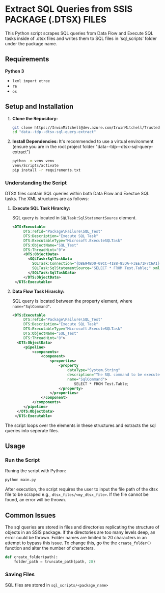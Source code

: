 # Extract SQL Queries from SSIS PACKAGE (.DTSX) FILES

This Python script scrapes SQL queries from Data Flow and Execute SQL tasks inside of .dtsx files and writes them to SQL files in 'sql_scripts' folder under the package name.

## Requirements

**Python 3**
- `lxml import etree`
- `re`
- `os`


## Setup and Installation

1. **Clone the Repository:**

    ```sh
    git clone https://IrwinMitchell@dev.azure.com/IrwinMitchell/Trusted%20Data%20Platform/_git/data--tdp--dtsx-sql-query-extract
    cd "data--tdp--dtsx-sql-query-extract"
    ```

2. **Install Dependencies:**
   It's recommended to use a virtual environment (ensure you are in the root project folder "data--tdp--dtsx-sql-query-extract")

    ```sh
    python -m venv venv
    venv/Scripts/activate
    pip install -r requirements.txt
    ```

### Understanding the Script
  DTSX files contain SQL queries within both Data Flow and Exectue SQL tasks. The XML structures are as follows:

1. **Execute SQL Task Hirarchy:**

    SQL query is located in `SQLTask:SqlStatementSource` element.


     ```xml
     <DTS:Executable
          DTS:refId="Package\Failure\SQL_Test"
          DTS:Description="Execute SQL Task"
          DTS:ExecutableType="Microsoft.ExecuteSQLTask"
          DTS:ObjectName="SQL_Test"
          DTS:ThreadHint="0">
          <DTS:ObjectData>
            <SQLTask:SqlTaskData
              SQLTask:Connection="{DBE94BD0-09CC-4188-85DA-F3EE71F7C6A1}"
              SQLTask:SqlStatementSource="SELECT * FROM Test.Table;" xmlns:SQLTask="www.microsoft.com/sqlserver/dts/tasks/sqltask">
            </SQLTask:SqlTaskData>
          </DTS:ObjectData>
      </DTS:Executable>
     ```

2. **Data Flow Task Hirarchy:**

    SQL query is located between the property element, where `name="SqlCommand"`.


     ```xml
     <DTS:Executable
          DTS:refId="Package\Failure\SQL_Test"
          DTS:Description="Execute SQL Task"
          DTS:ExecutableType="Microsoft.ExecuteSQLTask"
          DTS:ObjectName="SQL_Test"
          DTS:ThreadHint="0">
       <DTS:ObjectData>
          <pipeline>
              <components>
                  <component>
                      <properties>
                          <property 
                              dataType="System.String"
                              description="The SQL command to be executed."
                              name="SqlCommand">
                                 SELECT * FROM Test.Table;
                          </property>
                      </properties>
                  </component>
              </components>
          </pipeline>
       </DTS:ObjectData>
      </DTS:Executable>
     ```

The script loops over the elements in these structures and extracts the sql queries into seperate files.

## Usage

### Run the Script

Runing the script with Python:

```sh
python main.py 
```
After execution, the script requires the user to input the file path of the dtsx file to be scraped e.g., `dtsx_files/<my_dtsx_file>`. If the file cannot be found, an error will be thrown.

## Common Issues
The sql queries are stored in files and directories replicating the structure of  objects in an SSIS package. If the directories are too many levels deep, an error could be thrown. Folder names are limited to 20 characters in an attempt to bypass this issue. To change this, go the the `create_folder()` function and alter the number of characters.

```py
def create_folder(path):
    folder_path = truncate_path(path, 20)
```

### Saving Files

SQL files are stored in `sql_scripts/<package_name>`


